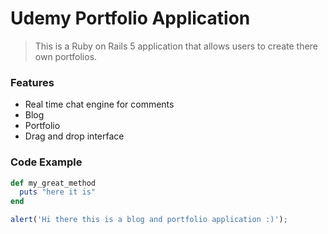 # Udemy Portfolio Application 

> This is a Ruby on Rails 5 application that allows users to create there own portfolios.

### Features

- Real time chat engine for comments
- Blog 
- Portfolio
- Drag and drop interface

### Code Example

```ruby
def my_great_method
  puts "here it is"
end
```

```javascript
alert('Hi there this is a blog and portfolio application :)');
```


